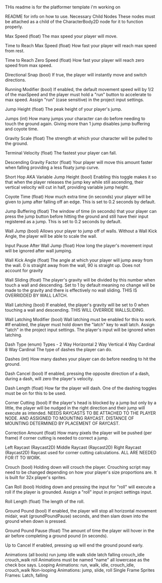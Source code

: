 THis readme is for the platformer template i'm working on








README for info on how to use.
Necessary Child Nodes
These nodes must be attached as a child of the CharacterBody2D node for it to function properly.

Max Speed (float)
The max speed your player will move.

Time to Reach Max Speed (float)
How fast your player will reach max speed from rest.

Time to Reach Zero Speed (float)
How fast your player will reach zero speed from max speed.

Directional Snap (bool)
If true, the player will instantly move and switch directions.

Running Modifier (bool)
If enabled, the default movement speed will by 1/2 of the maxSpeed and the player must hold a "run" button to accelerate to max speed. Assign "run" (case sensitive) in the project input settings.

Jump Height (float)
The peak height of your player's jump.

Jumps (int)
How many jumps your character can do before needing to touch the ground again. Giving more than 1 jump disables jump buffering and coyote time.

Gravity Scale (float)
The strength at which your character will be pulled to the ground.

Terminal Velocity (float)
The fastest your player can fall.

Descending Gravity Factor (float)
Your player will move this amount faster when falling providing a less floaty jump curve.

Short Hop AKA Variable Jump Height (bool)
Enabling this toggle makes it so that when the player releases the jump key while still ascending, their vertical velocity will cut in half, providing variable jump height.

Coyote Time (float)
How much extra time (in seconds) your player will be given to jump after falling off an edge. This is set to 0.2 seconds by default.

Jump Buffering (float)
The window of time (in seconds) that your player can press the jump button before hitting the ground and still have their input registered as a jump. This is set to 0.2 seconds by default.

Wall Jump (bool)
Allows your player to jump off of walls. Without a Wall Kick Angle, the player will be able to scale the wall.

Input Pause After Wall Jump (float)
How long the player's movement input will be ignored after wall jumping.

Wall Kick Angle (float)
The angle at which your player will jump away from the wall. 0 is straight away from the wall, 90 is straight up. Does not account for gravity

Wall Sliding (float)
The player's gravity will be divided by this number when touch a wall and descending. Set to 1 by default meaning no change will be made to the gravity and there is effectively no wall sliding. 
THIS IS OVERRIDDED BY WALL LATCH.

Wall Latching (bool)
If enabled, the player's gravity will be set to 0 when touching a wall and descending. THIS WILL OVERRIDE WALLSLIDING.

Wall Latching Modifier (bool)
Wall latching must be enabled for this to work. #If enabled, the player must hold down the "latch" key to wall latch. Assign "latch" in the project input settings. The player's input will be 
ignored when latching.

Dash Type (enum)
Types -
2 Way Horizontal
2 Way Vertical
4 Way Cardinal
8 Way Cardinal
The type of dashes the player can do.

Dashes (int)
How many dashes your player can do before needing to hit the ground.

Dash Cancel (bool)
If enabled, pressing the opposite direction of a dash, during a dash, will zero the player's velocity.

Dash Length (float)
How far the player will dash. One of the dashing toggles must be on for this to be used.

Corner Cutting (bool)
If the player's head is blocked by a jump but only by a little, the player will be nudged in the right direction and their jump will execute as intended. NEEDS RAYCASTS TO BE ATTACHED TO THE 
PLAYER NODE. AND ASSIGNED TO MOUNTING RAYCAST. DISTANCE OF MOUNTING DETERMINED BY PLACEMENT OF RAYCAST.

Correction Amount (float)
How many pixels the player will be pushed (per frame) if corner cutting is needed to correct a jump.

Left Raycast (Raycast2D)
Middle Raycast (Raycast2D)
Right Raycast (Raycast2D)
Raycast used for corner cutting calculations. ALL ARE NEEDED FOR IT TO WORK.

Crouch (bool)
Holding down will crouch the player. Crouching script may need to be changed depending on how your player's size proportions are. It is built for 32x player's sprites.

Can Roll (bool)
Holding down and pressing the input for "roll" will execute a roll if the player is grounded. Assign a "roll" input in project settings input.

Roll Length (float)
The length of the roll.

Ground Pound (bool)
If enabled, the player will stop all horizontal movement midair, wait (groundPoundPause) seconds, and then slam down into the ground when down is pressed. 

Ground Pound Pause (float)
The amount of time the player will hover in the air before completing a ground pound (in seconds).

Up to Cancel
If enabled, pressing up will end the ground pound early.

Animations (all bools)
run
jump
idle
walk
slide
latch
falling
crouch_idle
crouch_walk
roll 
Animations must be named "name" all lowercase as the check box says.
Looping Animations:
run, walk, idle, crouch_idle, crouch_walk
Non-looping Animations:
jump, slide, roll
Single Frame Sprites Frames:
Latch, falling
